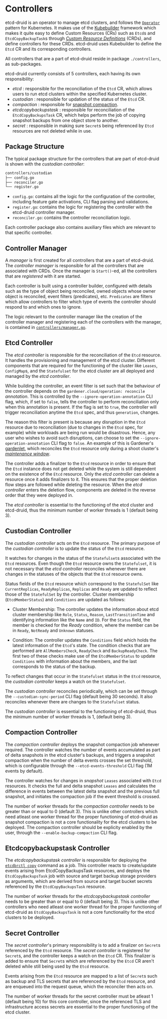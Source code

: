 # Controllers

etcd-druid is an operator to manage etcd clusters, and follows the [`Operator`](https://kubernetes.io/docs/concepts/extend-kubernetes/operator/) pattern for Kubernetes.
It makes use of the [Kubebuilder](https://github.com/kubernetes-sigs/kubebuilder) framework which makes it quite easy to define Custom Resources (CRs) such as `Etcd`s and `EtcdCopyBackupTask`s through [*Custom Resource Definitions*](https://kubernetes.io/docs/tasks/extend-kubernetes/custom-resources/custom-resource-definitions/) (CRDs), and define controllers for these CRDs.
etcd-druid uses Kubebuilder to define the `Etcd` CR and its corresponding controllers.

All controllers that are a part of etcd-druid reside in package `./controllers`, as sub-packages.

etcd-druid currently consists of 5 controllers, each having its own responsibility:

- *etcd* : responsible for the reconciliation of the `Etcd` CR, which allows users to run etcd clusters within the specified Kubernetes cluster.
- *custodian* : responsible for updation of the status of the `Etcd` CR.
- *compaction* : responsible for [snapshot compaction](/docs/proposals/02-snapshot-compaction.md).
- *etcdcopybackupstask* : responsible for reconciliation of the `EtcdCopyBackupsTask` CR, which helps perform the job of copying snapshot backups from one object store to another.
- *secret* : responsible in making sure `Secret`s being referenced by `Etcd` resources are not deleted while in use.

## Package Structure

The typical package structure for the controllers that are part of etcd-druid is shown with the *custodian controller*:

``` bash
controllers/custodian
├── config.go
├── reconciler.go
└── register.go
```

- `config.go`: contains all the logic for the configuration of the controller, including feature gate activations, CLI flag parsing and validations.
- `register.go`: contains the logic for registering the controller with the etcd-druid controller manager.
- `reconciler.go`: contains the controller reconciliation logic.

Each controller package also contains auxiliary files which are relevant to that specific controller.

## Controller Manager

A *manager* is first created for all controllers that are a part of etcd-druid.
The *controller manager* is responsible for all the controllers that are associated with CRDs.
Once the manager is `Start()`-ed, all the controllers that are *registered* with it are started.  

Each controller is built using a controller builder, configured with details such as the type of object being reconciled, owned objects whose owner object is reconciled, event filters (predicates), etc. `Predicates` are filters which allow controllers to filter which type of events the controller should respond to and which ones to ignore.

The logic relevant to the controller manager like the creation of the controller manager and registering each of the controllers with the manager, is contained in [`controllers/manager.go`](/controllers/manager.go).

## Etcd Controller

The *etcd controller* is responsible for the reconciliation of the `Etcd` resource.
It handles the provisioning and management of the etcd cluster. Different components that are required for the functioning of the cluster like `Leases`, `ConfigMap`s, and the `Statefulset` for the etcd cluster are all deployed and  managed by the *etcd controller*.

While building the controller, an event filter is set such that the behaviour of the controller depends on the `gardener.cloud/operation: reconcile` *annotation*. This is controlled by the `--ignore-operation-annotation` CLI flag, which, if set to `false`, tells the controller to perform reconciliation only when this annotation is present. If the flag is set to `true`, the controller will trigger reconciliation anytime the `Etcd` spec, and thus `generation`, changes.  

The reason this filter is present is because any disruption in the `Etcd` resource due to reconciliation (due to changes in the `Etcd` spec, for example) while workloads are being run would be disastrous.
Hence, any user who wishes to avoid such disruptions, can choose to set the `--ignore-operation-annotation` CLI flag to `false`. An example of this is Gardener's [gardenlet](https://github.com/gardener/gardener/blob/master/docs/concepts/gardenlet.md), which reconciles the `Etcd` resource only during a shoot cluster's [*maintenance window*](https://github.com/gardener/gardener/blob/master/docs/usage/shoot_maintenance.md).

The controller adds a finalizer to the `Etcd` resource in order to ensure that the `Etcd` instance does not get deleted while the system is still dependent on the existence of the `Etcd` resource.
Only the *etcd controller* can delete a resource once it adds finalizers to it. This ensures that the proper deletion flow steps are followed while deleting the resource. When the *etcd controller* enters the deletion flow, components are deleted in the reverse order that they were deployed in.

The *etcd controller* is essential to the functioning of the etcd cluster and etcd-druid, thus the minimum number of worker threads is 1 (default being 3).

## Custodian Controller

The *custodian controller* acts on the `Etcd` resource.
The primary purpose of the *custodian controller* is to update the status of the `Etcd` resource.

It watches for changes in the status of the `Statefulset`s associated with the `Etcd` resources.
Even though the `Etcd` resource owns the `Statefulset`, it is not necessary that the *etcd controller* reconciles whenever there are changes in the statuses of the objects that the `Etcd` resource owns.

Status fields of the `Etcd` resource which correspond to the `StatefulSet` like `CurrentReplicas`, `ReadyReplicas`, `Replicas` and `Ready` are updated to reflect those of the `StatefulSet` by the controller. Cluster membership (`EtcdMemberStatus`) and `Conditions` are updated as follows:

- Cluster Membership: The controller updates the information about etcd cluster membership like `Role`, `Status`, `Reason`, `LastTransitionTime` and identifying information like the `Name` and `ID`. For the `Status` field, the member is checked for the *Ready* condition, where the member can be in `Ready`, `NotReady` and `Unknown` statuses.

- Condition: The controller updates the `Conditions` field which holds the latest information of the `Etcd`'s state. The condition checks that are performed are `AllMembersCheck`, `ReadyCheck` and `BackupReadyCheck`. The first two of these checks make use of the `EtcdMemberStatus` to update `Conditions` with information about the members, and the last corresponds to the status of the backup.

To reflect changes that occur in the `Statefulset` status in the `Etcd` resource, the *custodian controller* keeps a watch on the `Statefulset`.

The *custodian controller* reconciles periodically, which can be set through the `--custodian-sync-period` CLI flag (default being 30 seconds). It also reconciles whenever there are changes to the `Statefulset` status.

The *custodian controller* is essential to the functioning of etcd-druid, thus the minimum number of worker threads is 1, (default being 3).

## Compaction Controller

The *compaction controller* deploys the snapshot compaction job whenever required.
The controller watches the number of events accumulated as part of delta snapshots in the etcd cluster's backups, and triggers a snapshot compaction when the number of delta events crosses the set threshold, which is configurable through the `--etcd-events-threshold` CLI flag (1M events by default).

The controller watches for changes in *snapshot* `Leases` associated with `Etcd` resources.
It checks the full and delta snapshot `Leases` and calculates the difference in events between the latest delta snapshot and the previous full snapshot, and initiates the compaction job if the event threshold is crossed.

The number of worker threads for the *compaction controller* needs to be greater than or equal to 0 (default 3).
This is unlike other controllers which need atleast one worker thread for the proper functioning of etcd-druid as snapshot compaction is not a core functionality for the etcd clusters to be deployed.
The compaction controller should be explicity enabled by the user, through the `--enable-backup-compaction` CLI flag.

## Etcdcopybackupstask Controller

The *etcdcopybackupstask controller* is responsible for deploying the [`etcdbrctl copy`](https://github.com/gardener/etcd-backup-restore/blob/master/cmd/copy.go) command as a job.
This controller reacts to create/update events arising from EtcdCopyBackupsTask resources, and deploys the `EtcdCopyBackupsTask` job with source and target backup storage providers as arguments, which are derived from source and target bucket secrets referenced by the `EtcdCopyBackupsTask` resource.

The number of worker threads for the *etcdcopybackupstask controller* needs to be greater than or equal to 0 (default being 3).
This is unlike other controllers who need atleast one worker thread for the proper functioning of etcd-druid as `EtcdCopyBackupsTask` is not a core functionality for the etcd clusters to be deployed.

## Secret Controller

The *secret controller*'s primary responsibility is to add a finalizer on `Secret`s referenced by the `Etcd` resource.
The *secret controller* is registered for `Secret`s, and the controller keeps a watch on the `Etcd` CR.
This finalizer is added to ensure that `Secret`s which are referenced by the `Etcd` CR aren't deleted while still being used by the `Etcd` resource.

Events arising from the `Etcd` resource are mapped to a list of `Secret`s such as backup and TLS secrets that are referenced by the `Etcd` resource, and are enqueued into the request queue, which the reconciler then acts on.

The number of worker threads for the secret controller must be atleast 1 (default being 10) for this core controller, since the referenced TLS and infrastructure access secrets are essential to the proper functioning of the etcd cluster.
